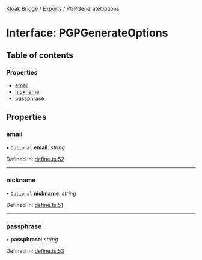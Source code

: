 [Kloak Bridge](../README.md) / [Exports](../modules.md) / PGPGenerateOptions

# Interface: PGPGenerateOptions

## Table of contents

### Properties

- [email](pgpgenerateoptions.md#email)
- [nickname](pgpgenerateoptions.md#nickname)
- [passphrase](pgpgenerateoptions.md#passphrase)

## Properties

### email

• `Optional` **email**: *string*

Defined in: [define.ts:52](https://github.com/CoNET-project/kloak-bridge/blob/db507e7/src/define.ts#L52)

___

### nickname

• `Optional` **nickname**: *string*

Defined in: [define.ts:51](https://github.com/CoNET-project/kloak-bridge/blob/db507e7/src/define.ts#L51)

___

### passphrase

• **passphrase**: *string*

Defined in: [define.ts:53](https://github.com/CoNET-project/kloak-bridge/blob/db507e7/src/define.ts#L53)
